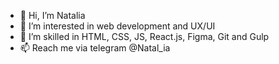 - 👋 Hi, I’m Natalia
- 👀 I’m interested in web development and UX/UI
- 🌱 I’m skilled in HTML, CSS, JS, React.js, Figma, Git and Gulp
- 📫 Reach me via telegram @Natal_ia

<!---
rmznvn/rmznvn is a ✨ special ✨ repository because its `README.md` (this file) appears on your GitHub profile.
You can click the Preview link to take a look at your changes.
--->
